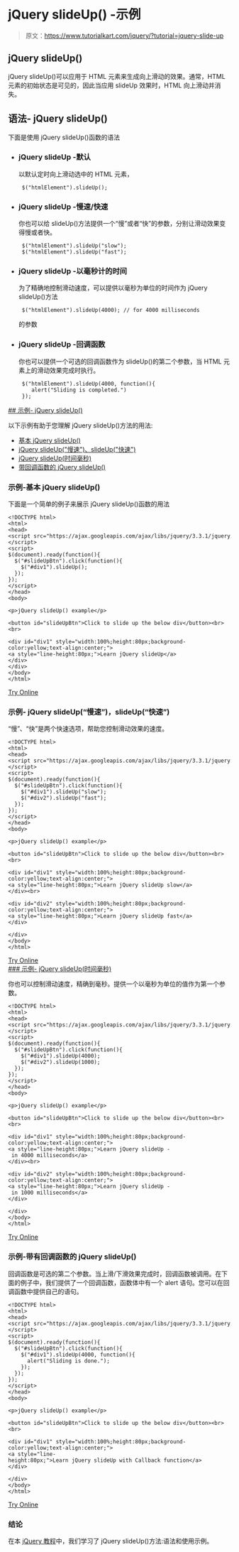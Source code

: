 # jQuery slideUp() -示例

> 原文：<https://www.tutorialkart.com/jquery/?tutorial=jquery-slide-up>

## jQuery slideUp()

jQuery slideUp()可以应用于 HTML 元素来生成向上滑动的效果。通常，HTML 元素的初始状态是可见的，因此当应用 slideUp 效果时，HTML 向上滑动并消失。

## 语法- jQuery slideUp()

下面是使用 jQuery slideUp()函数的语法

*   ### jQuery slideUp -默认

    以默认定时向上滑动选中的 HTML 元素，

    ```
     $("htmlElement").slideUp();
    ```

*   ### jQuery slideUp -慢速/快速

    你也可以给 slideUp()方法提供一个“慢”或者“快”的参数，分别让滑动效果变得慢或者快。

    ```
     $("htmlElement").slideUp("slow");
     $("htmlElement").slideUp("fast");
    ```

*   ### jQuery slideUp -以毫秒计的时间

    为了精确地控制滑动速度，可以提供以毫秒为单位的时间作为 jQuery slideUp()方法

    ```
     $("htmlElement").slideUp(4000); // for 4000 milliseconds
    ```

    的参数
*   ### jQuery slideUp -回调函数

    你也可以提供一个可选的回调函数作为 slideUp()的第二个参数，当 HTML 元素上的滑动效果完成时执行。

    ```
     $("htmlElement").slideUp(4000, function(){
        alert("Sliding is completed.")
     });
    ```

 <ins class="adsbygoogle" style="display:block" data-ad-client="ca-pub-8595878917823362" data-ad-slot="4118588382" data-ad-format="auto" data-full-width-responsive="true">## 示例- jQuery slideUp()

以下示例有助于您理解 jQuery slideUp()方法的用法:

*   [基本 jQuery slideUp()](#example_1)
*   [jQuery slideUp("慢速")、slideUp("快速")](#example_2)
*   [jQuery slideUp(时间毫秒)](#example_3)
*   [带回调函数的 jQuery slideUp()](#example_4)

### 示例-基本 jQuery slideUp()

下面是一个简单的例子来展示 jQuery slideUp()函数的用法

```
<!DOCTYPE html>
<html>
<head>
<script src="https://ajax.googleapis.com/ajax/libs/jquery/3.3.1/jquery.min.js"></script>
<script>
$(document).ready(function(){
  $("#slideUpBtn").click(function(){
    $("#div1").slideUp();
  });
});
</script>
</head>
<body>

<p>jQuery slideUp() example</p>

<button id="slideUpBtn">Click to slide up the below div</button><br><br>

<div id="div1" style="width:100%;height:80px;background-color:yellow;text-align:center;">
<a style="line-height:80px;">Learn jQuery slideUp</a>
</div>
</div>
</body>
</html>

```

[Try Online](https://www.tutorialkart.com/try-jquery-online.php/?example=jquery-slide-up-1)

### 示例- jQuery slideUp(“慢速”)，slideUp(“快速”)

“慢”、“快”是两个快速选项，帮助您控制滑动效果的速度。

```
<!DOCTYPE html>
<html>
<head>
<script src="https://ajax.googleapis.com/ajax/libs/jquery/3.3.1/jquery.min.js"></script>
<script>
$(document).ready(function(){
  $("#slideUpBtn").click(function(){
    $("#div1").slideUp("slow");
    $("#div2").slideUp("fast");
  });
});
</script>
</head>
<body>

<p>jQuery slideUp() example</p>

<button id="slideUpBtn">Click to slide up the below div</button><br><br>

<div id="div1" style="width:100%;height:80px;background-color:yellow;text-align:center;">
<a style="line-height:80px;">Learn jQuery slideUp slow</a>
</div><br>

<div id="div2" style="width:100%;height:80px;background-color:yellow;text-align:center;">
<a style="line-height:80px;">Learn jQuery slideUp fast</a>
</div>

</div>
</body>
</html>
```

[Try Online](https://www.tutorialkart.com/try-jquery-online.php/?example=jquery-slide-up-2) <ins class="adsbygoogle" style="display:block" data-ad-client="ca-pub-8595878917823362" data-ad-slot="4118588382" data-ad-format="auto" data-full-width-responsive="true">### 示例- jQuery slideUp(时间毫秒)

你也可以控制滑动速度，精确到毫秒。提供一个以毫秒为单位的值作为第一个参数。

```
<!DOCTYPE html>
<html>
<head>
<script src="https://ajax.googleapis.com/ajax/libs/jquery/3.3.1/jquery.min.js"></script>
<script>
$(document).ready(function(){
  $("#slideUpBtn").click(function(){
    $("#div1").slideUp(4000);
    $("#div2").slideUp(1000);
  });
});
</script>
</head>
<body>

<p>jQuery slideUp() example</p>

<button id="slideUpBtn">Click to slide up the below div</button><br><br>

<div id="div1" style="width:100%;height:80px;background-color:yellow;text-align:center;">
<a style="line-height:80px;">Learn jQuery slideUp - in 4000 milliseconds</a>
</div><br>

<div id="div2" style="width:100%;height:80px;background-color:yellow;text-align:center;">
<a style="line-height:80px;">Learn jQuery slideUp - in 1000 milliseconds</a>
</div>

</div>
</body>
</html>
```

[Try Online](https://www.tutorialkart.com/try-jquery-online.php/?example=jquery-slide-up-3)

### 示例-带有回调函数的 jQuery slideUp()

回调函数是可选的第二个参数。当上滑/下滑效果完成时，回调函数被调用。在下面的例子中，我们提供了一个回调函数，函数体中有一个 alert 语句。您可以在回调函数中提供自己的语句。

```
<!DOCTYPE html>
<html>
<head>
<script src="https://ajax.googleapis.com/ajax/libs/jquery/3.3.1/jquery.min.js"></script>
<script>
$(document).ready(function(){
  $("#slideUpBtn").click(function(){
    $("#div1").slideUp(4000, function(){
      alert("Sliding is done.");
    });
  });
});
</script>
</head>
<body>

<p>jQuery slideUp() example</p>

<button id="slideUpBtn">Click to slide up the below div</button><br><br>

<div id="div1" style="width:100%;height:80px;background-color:yellow;text-align:center;">
<a style="line-height:80px;">Learn jQuery slideUp with Callback function</a>
</div>

</div>
</body>
</html>
```

[Try Online](https://www.tutorialkart.com/try-jquery-online.php/?example=jquery-slide-up-4)</ins>

### 结论

在本 [jQuery 教程](https://www.tutorialkart.com/jquery/)中，我们学习了 jQuery slideUp()方法:语法和使用示例。</ins>